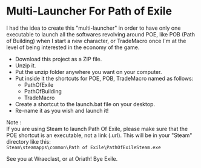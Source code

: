 # Multi-Launcher For Path of Exile
I had the idea to create this "multi-launcher" in order to have only one executable to launch all the softwares revolving around POE, like POB (Path of Building) when I start a new character, or TradeMacro once I'm at the level of being interested in the economy of the game.
- Download this project as a ZIP file.
- Unzip it.
- Put the unzip folder anywhere you want on your computer.
- Put inside it the shortcuts for POE, POB, TradeMacro named as follows:
    - PathOfExile
    - PathOfBuilding
    - TradeMacro
- Create a shortcut to the launch.bat file on your desktop.
- Re-name it as you wish and launch it!

Note :  
If you are using Steam to launch Path Of Exile, please make sure that the POE shortcut is an executable, not a link (.url). This will be in your "Steam" directory like this:  
`Steam\steamapps\common\Path of Exile\PathOfExileSteam.exe`  

See you at Wraeclast, or at Oriath! Bye Exile.
